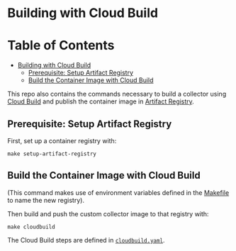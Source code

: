 # Building with Cloud Build

# Table of Contents
* [Building with Cloud Build](#Building-with-Cloud-Build)
	* [Prerequisite: Setup Artifact Registry](#Prerequisite:-Setup-Artifact-Registry)
	* [Build the Container Image with Cloud Build](#Build-the-Container-Image-with-Cloud-Build)

This repo also contains the commands necessary to build a collector using
[Cloud Build](https://cloud.google.com/build) and publish the container image
in [Artifact Registry](https://cloud.google.com/artifact-registry).

## Prerequisite: Setup Artifact Registry

First, set up a container registry with:
```
make setup-artifact-registry
```

## Build the Container Image with Cloud Build

(This command makes use of environment variables defined in the [Makefile](../../Makefile) to name
the new registry).

Then build and push the custom collector image to that registry with:
```
make cloudbuild
```

The Cloud Build steps are defined in [`cloudbuild.yaml`](cloudbuild.yaml).
